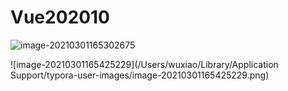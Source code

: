# Vue202010

![image-20210301165302675](https://wsk-mweb.oss-cn-hangzhou.aliyuncs.com/ipic/2021-03-01-085304.png)

![image-20210301165425229](/Users/wuxiao/Library/Application Support/typora-user-images/image-20210301165425229.png)

